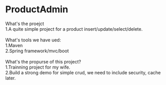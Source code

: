 # ProductAdmin</br>

What's the proejct</br>
1.A quite simple project for a product insert/update/select/delete.</br>
</br>
What's tools we have ued:</br>
1.Maven</br>
2.Spring framework/mvc/boot</br>
</br>
What's the propurse of this project?</br>
1.Trainning project for my wife.</br>
2.Build a strong demo for simple crud, we need to include security, cache later.</br>

